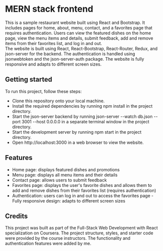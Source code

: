# MERN stack frontend
This is a sample restaurant website built using React and Bootstrap. It includes pages for home, about, menu, contact, and a favorites page that requires authentication. Users can view the featured dishes on the home page, view the menu items and details, submit feedback, add and remove items from their favorites list, and log in and out.
<br>
The website is built using React, React-Bootstrap, React-Router, Redux, and json-server for the backend. The authentication is handled using jsonwebtoken and the json-server-auth package. The website is fully responsive and adapts to different screen sizes.

## Getting started
To run this project, follow these steps:

- Clone this repository onto your local machine.
- Install the required dependencies by running npm install in the project directory.
- Start the json-server backend by running json-server --watch db.json --port 3001 --host 0.0.0.0 in a separate terminal window in the project directory.
- Start the development server by running npm start in the project directory.
- Open http://localhost:3000 in a web browser to view the website.
## Features
- Home page: displays featured dishes and promotions
- Menu page: displays all menu items and their details
- Contact page: allows users to submit feedback
- Favorites page: displays the user's favorite dishes and allows them to add and remove dishes from their favorites list (requires authentication)
- Authentication: users can log in and out to access the favorites page
-Fully responsive design: adapts to different screen sizes
## Credits
This project was built as part of the Full-Stack Web Development with React specialization on Coursera. The project structure, styles, and starter code were provided by the course instructors. The functionality and authentication features were added by me.
